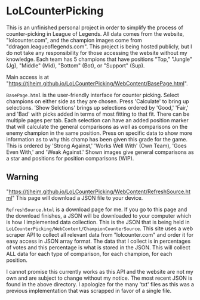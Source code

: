 # LoLCounterPicking
This is an unfinished personal project in order to simplify the process of counter-picking in League of Legends. 
All data comes from the website, "lolcounter.com", and the champion images come from "ddragon.leagueoflegends.com".
This project is being hosted publicly, but I do not take any responsibility for those accessing the website without my knowledge. Each team has 5 champions that have positions "Top," "Jungle" (Jg), "Middle" (Mid), "Bottom" (Bot), or "Support" (Sup).

Main access is at "https://tjheim.github.io/LoLCounterPicking/WebContent/BasePage.html".

`BasePage.html` is the user-friendly interface for counter picking. Select champions on either side as they are chosen. Press 'Calculate' to bring up selections. 'Show Selctions' brings up selections ordered by 'Good,' 'Fair,' and 'Bad' with picks added in terms of most fitting to that fit. There can be multiple pages per tab. Each selection can have an added position marker that will calculate the general comparisons as well as comparisons on the enemy champion in the same position. Press on specific data to show more information as to why this champ has been given this grade for the game. This is ordered by 'Strong Against,' 'Works Well With' (Own Team), 'Goes Even With,' and 'Weak Against.' Shown images give general comparisons as a star and positions for position comparisons (WIP).

## Warning
"https://tjheim.github.io/LoLCounterPicking/WebContent/RefreshSource.html" This page will download a JSON file to your device.

`RefreshSource.html` is a download page for me. If you go to this page and the download finishes, a JSON will be downloaded to your computer which is how I implemented data collection. This is the JSON that is being held in `LoLCounterPicking/WebContent/ChampionCounterSource`. This site uses a web scraper API to collect all relevant data from "lolcounter.com" and order it for easy access in JSON array format. The data that I collect is in percentages of votes and this percentage is what is stored in the JSON. This will collect ALL data for each type of comparison, for each champion, for each position.

I cannot promise this currently works as this API and the website are not my own and are subject to change without my notice. The most recent JSON is found in the above directory. I apologize for the many 'txt' files as this was a previous implementation that was scrapped in favor of a single file.
